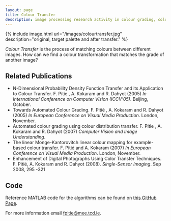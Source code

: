 ```yaml
---
layout: page
title: Colour Transfer
description: image processing research activity in colour grading, colour transfer, colour matching
---
```


{% include image.html url="/images/colourtransfer.jpg" description="original, target palette and after transfer." %}

<p class="message">
<em>Colour Transfer</em> is the process of matching colours between different images. How can we find a colour transformation that matches the grade of another image?
</p>


## Related Publications

* N-Dimensional Probability Density Function Transfer and its
Application to Colour Transfer. F. Pitie , A. Kokaram and R. Dahyot
(2005) *In International Conference on Computer Vision (ICCV'05)*. Beijing,
October.
* Towards Automated Colour Grading. F. Pitié , A. Kokaram and
R. Dahyot (2005) *In European Conference on Visual Media
Production*. London, November.
* Automated colour grading using colour distribution transfer.
F. Pitie , A. Kokaram and R. Dahyot (2007) *Computer Vision and Image
Understanding*.
* The linear Monge-Kantorovitch linear colour mapping for
example-based colour transfer. F. Pitié and A. Kokaram (2007) *In European Conference on Visual Media Production*. London, November.
* Enhancement of Digital Photographs Using Color Transfer Techniques.
F. Pitié, A. Kokaram and R. Dahyot (2008). *Single-Sensor Imaging*. Sep 2008,
295 -321


## Code
Reference MATLAB code for the algorithms can be found on [this GitHub Page](https://github.com/frcs/colour-transfer).

For more information email <fpitie@mee.tcd.ie>.


